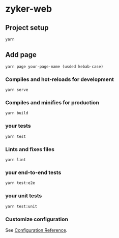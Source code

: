 # zyker-web

## Project setup
```
yarn
```

## Add page
```
yarn page your-page-name (usded kebab-case)
```

### Compiles and hot-reloads for development
```
yarn serve
```

### Compiles and minifies for production
```
yarn build
```

### your tests
```
yarn test
```

### Lints and fixes files
```
yarn lint
```

### your end-to-end tests
```
yarn test:e2e
```

### your unit tests
```
yarn test:unit
```

### Customize configuration
See [Configuration Reference](https://cli.vuejs.org/config/).
